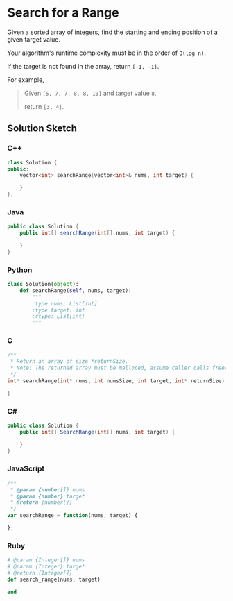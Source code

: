 # Search for a Range

Given a sorted array of integers, find the starting and ending position of a given target value.

Your algorithm's runtime complexity must be in the order of `O(log n)`.

If the target is not found in the array, return `[-1, -1]`.

For example,

> Given `[5, 7, 7, 8, 8, 10]` and target value `8`,
> 
> return `[3, 4]`.

## Solution Sketch

### C++
```C++
class Solution {
public:
    vector<int> searchRange(vector<int>& nums, int target) {

    }
};
```

### Java
```Java
public class Solution {
    public int[] searchRange(int[] nums, int target) {

    }
}
```

### Python
```Python
class Solution(object):
    def searchRange(self, nums, target):
        """
        :type nums: List[int]
        :type target: int
        :rtype: List[int]
        """
```

### C
```C
/**
 * Return an array of size *returnSize.
 * Note: The returned array must be malloced, assume caller calls free().
 */
int* searchRange(int* nums, int numsSize, int target, int* returnSize) {

}
```

### C# 
```C#
public class Solution {
    public int[] SearchRange(int[] nums, int target) {

    }
}
```

### JavaScript
```JavaScript
/**
 * @param {number[]} nums
 * @param {number} target
 * @return {number[]}
 */
var searchRange = function(nums, target) {

};
```

### Ruby
```Ruby
# @param {Integer[]} nums
# @param {Integer} target
# @return {Integer[]}
def search_range(nums, target)

end
```

